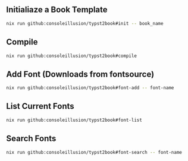 
## Initialiaze a Book Template

```bash
nix run github:consoleillusion/typst2book#init -- book_name
```

## Compile

```bash
nix run github:consoleillusion/typst2book#compile
```

## Add Font (Downloads from fontsource)

```bash
nix run github:consoleillusion/typst2book#font-add -- font-name
```

## List Current Fonts

```bash
nix run github:consoleillusion/typst2book#font-list
```

## Search Fonts

```bash
nix run github:consoleillusion/typst2book#font-search -- font-name
```
